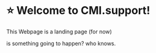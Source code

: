 # :star: Welcome to CMI.support!

This Webpage is a landing page (for now)

is something going to happen? who knows.
